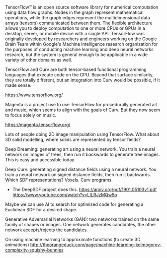 TensorFlow™ is an open source software library for numerical computation
using data flow graphs. Nodes in the graph represent mathematical operations,
while the graph edges represent the multidimensional data arrays (tensors)
communicated between them. The flexible architecture allows you to deploy
computation to one or more CPUs or GPUs in a desktop, server, or mobile
device with a single API. TensorFlow was originally developed by researchers
and engineers working on the Google Brain Team within Google's Machine
Intelligence research organization for the purposes of conducting machine
learning and deep neural networks research, but the system is general enough
to be applicable in a wide variety of other domains as well.

TensorFlow and Curv are both tensor-based functional programming languages
that execute code on the GPU. Beyond that surface similarity, they are totally
different, but an integration into Curv would be possible, if it made sense.

https://www.tensorflow.org/

Magenta is a project use to use TensorFlow for procedurally generated
art and music, which seems to align with the goals of Curv.
But they now seem to focus solely on music.

https://magenta.tensorflow.org/

Lots of people doing 2D image manipulation using TensorFlow.
What about 3D solid modelling, where solids are represented by tensor fields?

Deep Dreaming: generating art using a neural network. You train a neural network
on images of trees, then run it backwards to generate tree images.
This is easy and accessible today.

Deep Curv: generating signed distance fields using a neural network.
You train a neural network on signed distance fields, then run it backwards.
Which SDF representations? Voxels. Curv programs.
* The DeepSDF project does this.
  https://arxiv.org/pdf/1901.05103v1.pdf
  https://www.youtube.com/watch?v=LILRJzMQw5o

Maybe we can use AI to search for optimized code for generating a Euclidean
SDF for a desired shape.

Generative Adversarial Networks (GAN): two networks trained on the same
family of shapes or images. One network generates candidates, the other network
accepts/rejects the candidates.

On using machine learning to approximate functions (to create 3D animations)
http://theorangeduck.com/page/machine-learning-kolmogorov-complexity-squishy-bunnies
